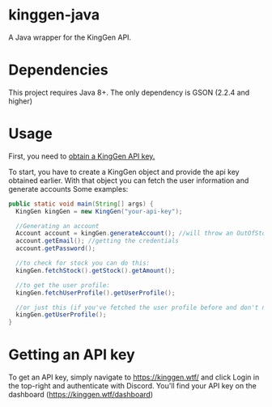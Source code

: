 # kinggen-java
A Java wrapper for the KingGen API.

# Dependencies
This project requires Java 8+.
The only dependency is GSON (2.2.4 and higher)

# Usage
First, you need to [obtain a KingGen API key.](#getting-an-api-key)

To start, you have to create a KingGen object and provide the api key obtained earlier.
With that object you can fetch the user information and generate accounts 
Some examples:
```java
public static void main(String[] args) {
  KingGen kingGen = new KingGen("your-api-key");

  //Generating an account
  Account account = kingGen.generateAccount(); //will throw an OutOfStock exception if there's no stock
  account.getEmail(); //getting the credentials
  account.getPassword();

  //to check for stock you can do this:
  kingGen.fetchStock().getStock().getAmount();

  //to get the user profile:
  kingGen.fetchUserProfile().getUserProfile();

  //or just this (if you've fetched the user profile before and don't need to update any info)
  kingGen.getUserProfile();
}
```
  

# Getting an API key
To get an API key, simply navigate to https://kinggen.wtf/ and click Login in the top-right and authenticate with Discord. 
You'll find your API key on the dashboard (https://kinggen.wtf/dashboard)



